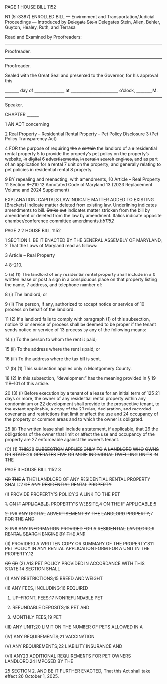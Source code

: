 PAGE 1
HOUSE BILL 1152

N1 (5lr3387)
ENROLLED BILL
— Environment and Transportation/Judicial Proceedings —
Introduced by ~~Delegate~~ ~~Stein~~ Delegates Stein, Allen, Behler, Guyton, Healey, Ruth,
and Terrasa

Read and Examined by Proofreaders:

_______________________________________________
Proofreader.
_______________________________________________
Proofreader.

Sealed with the Great Seal and presented to the Governor, for his approval this

_______ day of _______________ at ________________________ o’clock, ________M.

______________________________________________
Speaker.

CHAPTER ______

1 AN ACT concerning

2 Real Property – Residential Rental Property – Pet Policy Disclosure
3 (Pet Policy Transparency Act)

4 FOR the purpose of requiring ~~the~~ ~~a~~ ~~certain~~ the landlord of a ~~a~~ residential rental property
5 to provide the property’s pet policy on the property’s website, ~~in~~ ~~digital~~
6 ~~advertisements,~~ ~~in~~ ~~certain~~ ~~search~~ ~~engines,~~ and as part of an application for a rental
7 unit on the property; and generally relating to pet policies in residential rental
8 property.

9 BY repealing and reenacting, with amendments,
10 Article – Real Property
11 Section 8–210
12 Annotated Code of Maryland
13 (2023 Replacement Volume and 2024 Supplement)

EXPLANATION: CAPITALS LAW.INDICATE MATTER ADDED TO EXISTING
[Brackets] indicate matter deleted from existing law.
Underlining indicates amendments to bill.
~~Strike~~ ~~out~~ indicates matter stricken from the bill by amendment or deleted from the law by
amendment.
Italics indicate opposite chamber/conference committee amendments.*hb1152*

PAGE 2
2 HOUSE BILL 1152

1 SECTION 1. BE IT ENACTED BY THE GENERAL ASSEMBLY OF MARYLAND,
2 That the Laws of Maryland read as follows:

3 Article – Real Property

4 8–210.

5 (a) (1) The landlord of any residential rental property shall include in a
6 written lease or post a sign in a conspicuous place on that property listing the name,
7 address, and telephone number of:

8 (i) The landlord; or

9 (ii) The person, if any, authorized to accept notice or service of
10 process on behalf of the landlord.

11 (2) If a landlord fails to comply with paragraph (1) of this subsection, notice
12 or service of process shall be deemed to be proper if the tenant sends notice or service of
13 process by any of the following means:

14 (i) To the person to whom the rent is paid;

15 (ii) To the address where the rent is paid; or

16 (iii) To the address where the tax bill is sent.

17 (b) (1) This subsection applies only in Montgomery County.

18 (2) In this subsection, “development” has the meaning provided in §
19 11B–101 of this article.

20 (3) (i) Before execution by a tenant of a lease for an initial term of 125
21 days or more, the owner of any residential rental property within any condominium or
22 development shall provide to the prospective tenant, to the extent applicable, a copy of the
23 rules, declaration, and recorded covenants and restrictions that limit or affect the use and
24 occupancy of the property or common areas and to which the owner is obligated.

25 (ii) The written lease shall include a statement, if applicable, that
26 the obligations of the owner that limit or affect the use and occupancy of the property are
27 enforceable against the owner’s tenant.

(C) (1) ~~THIS~~28 ~~SUBSECTION~~ ~~APPLIES~~ ~~ONLY~~ ~~TO~~ ~~A~~ ~~LANDLORD~~ ~~WHO~~ ~~OWNS~~ ~~OR~~
~~STATE.~~29 ~~OPERATES~~ ~~FIVE~~ ~~OR~~ ~~MORE~~ ~~INDIVIDUAL~~ ~~DWELLING~~ ~~UNITS~~ ~~IN~~ ~~THE~~

PAGE 3
HOUSE BILL 1152 3

~~(2)~~ ~~THE~~ ~~A~~ THE1 LANDLORD OF ANY RESIDENTIAL RENTAL PROPERTY
SHALL:2 ~~OF~~ ~~ANY~~ ~~RESIDENTIAL~~ ~~RENTAL~~ ~~PROPERTY~~

(I) PROVIDE PROPERTY’S POLICY:3 A LINK TO THE PET

~~1.~~ ~~ON~~ ~~IF~~ ~~APPLICABLE,~~ PROPERTY’S WEBSITE,4 ON THE IF
APPLICABLE;5

~~2.~~ ~~IN~~6 ~~ANY~~ ~~DIGITAL~~ ~~ADVERTISEMENT~~ ~~BY~~ ~~THE~~ ~~LANDLORD~~
~~PROPERTY;~~7 ~~FOR~~ ~~THE~~ ~~AND~~

~~3.~~ ~~IN~~8 ~~ANY~~ ~~INFORMATION~~ ~~PROVIDED~~ ~~FOR~~ ~~A~~ ~~RESIDENTIAL~~
~~LANDLORD;~~9 ~~RENTAL~~ ~~SEARCH~~ ~~ENGINE~~ ~~BY~~ ~~THE~~ AND

(II) PROVIDE10 A WRITTEN COPY OR SUMMARY OF THE
PROPERTY’S11 PET POLICY IN ANY RENTAL APPLICATION FORM FOR A UNIT IN THE
PROPERTY.12

~~(2)~~ ~~(3)~~ (2) A13 PET POLICY PROVIDED IN ACCORDANCE WITH THIS
STATE:14 SECTION SHALL

(I) ANY RESTRICTIONS;15 BREED AND WEIGHT

(II) ANY FEES, INCLUDING:16 REQUIRED

1. UP–FRONT, FEES;17 NONREFUNDABLE PET

2. REFUNDABLE DEPOSITS;18 PET AND

3. MONTHLY FEES;19 PET

(III) ANY UNIT;20 LIMIT ON THE NUMBER OF PETS ALLOWED IN A

(IV) ANY REQUIREMENTS;21 VACCINATION

(V) ANY REQUIREMENTS;22 LIABILITY INSURANCE AND

(VI) ANY23 ADDITIONAL REQUIREMENTS FOR PET OWNERS
LANDLORD.24 IMPOSED BY THE

25 SECTION 2. AND BE IT FURTHER ENACTED, That this Act shall take effect
26 October 1, 2025.
